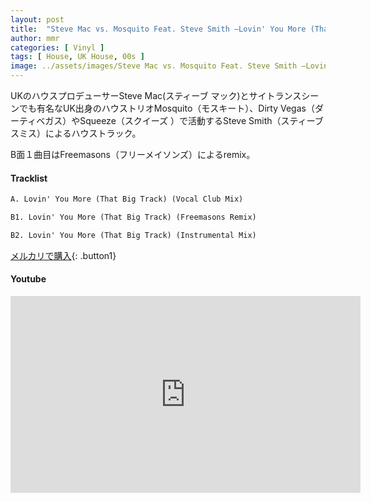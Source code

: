 ```yaml
---
layout: post
title:  "Steve Mac vs. Mosquito Feat. Steve Smith –Lovin' You More (That Big Track)"
author: mmr
categories: [ Vinyl ]
tags: [ House, UK House, 00s ]
image: ../assets/images/Steve Mac vs. Mosquito Feat. Steve Smith –Lovin' You More (That Big Track).jpg
---
```


UKのハウスプロデューサーSteve Mac(スティーブ マック)とサイトランスシーンでも有名なUK出身のハウストリオMosquito（モスキート）、Dirty Vegas（ダーティベガス）やSqueeze（スクイーズ ）で活動するSteve Smith（スティーブスミス）によるハウストラック。

B面１曲目はFreemasons（フリーメイソンズ）によるremix。

#### Tracklist
```md
A. Lovin' You More (That Big Track) (Vocal Club Mix)

B1. Lovin' You More (That Big Track) (Freemasons Remix)

B2. Lovin' You More (That Big Track) (Instrumental Mix)
```

[メルカリで購入](https://jp.mercari.com/item/m44528246197?afid=6142608987){: .button1}

#### Youtube
<iframe width="560" height="315" src="https://www.youtube.com/embed/CZZa-xGIMuA?si=7gS7kDU_6dVFXVm8" title="YouTube video player" frameborder="0" allow="accelerometer; autoplay; clipboard-write; encrypted-media; gyroscope; picture-in-picture; web-share" referrerpolicy="strict-origin-when-cross-origin" allowfullscreen></iframe>